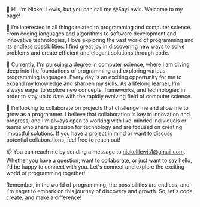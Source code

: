 👋 Hi, I’m Nickell Lewis, but you can call me @SayLewis. Welcome to my page!

👀 I’m interested in all things related to programming and computer science. From coding languages and algorithms to software development and innovative technologies, 
I love exploring the vast world of programming and its endless possibilities. 
I find great joy in discovering new ways to solve problems and create efficient and elegant solutions through code.

🌱 Currently, I'm pursuing a degree in computer science, where I am diving deep into the foundations of programming and exploring various programming languages. 
Every day is an exciting opportunity for me to expand my knowledge and sharpen my skills. 
As a lifelong learner, I'm always eager to explore new concepts, frameworks, and technologies in order to stay up to date with the rapidly evolving field of computer science.

💞️ I’m looking to collaborate on projects that challenge me and allow me to grow as a programmer. 
I believe that collaboration is key to innovation and progress, and I'm always open to working with like-minded individuals or teams who share a passion for technology and are focused on creating impactful solutions. 
If you have a project in mind or want to discuss potential collaborations, feel free to reach out!

📫 You can reach me by sending a message to nickelllewis1@gmail.com. Whether you have a question, want to collaborate, or just want to say hello, I'd be happy to connect with you. 
Let's connect and explore the exciting world of programming together!

Remember, in the world of programming, the possibilities are endless, and I'm eager to embark on this journey of discovery and growth. So, let's code, create, and make a difference!
